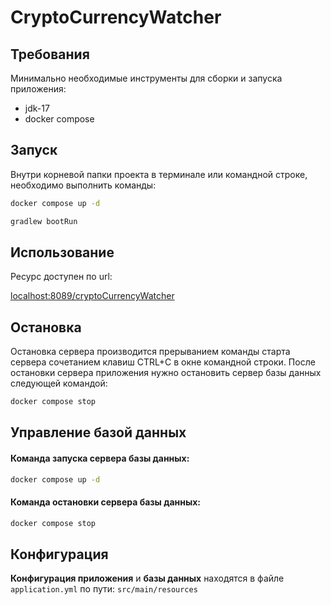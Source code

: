 # CryptoCurrencyWatcher

## Требования
Минимально необходимые инструменты для сборки и запуска приложения:

* jdk-17
* docker compose

<!-- Startup -->
## Запуск
Внутри корневой папки проекта в терминале или командной строке, необходимо выполнить команды:
  ```sh
  docker compose up -d
  ```

  ```sh
  gradlew bootRun
  ```

<!-- Usage -->
## Использование
Ресурc доступен по url:

<localhost:8089/cryptoCurrencyWatcher>

<!-- Stop -->
## Остановка
Остановка сервера производится прерыванием команды старта сервера сочетанием клавиш CTRL+C в окне командной строки.
После остановки сервера приложения нужно остановить сервер базы данных следующей командой:

  ```sh
  docker compose stop
  ```

<!-- Database management -->
## Управление базой данных

#### Команда запуска сервера базы данных:
  ```sh
  docker compose up -d
  ```

#### Команда остановки сервера базы данных:
  ```sh
  docker compose stop
  ```

<!-- Config -->
## Конфигурация

**Конфигурация приложения** и **базы данных** находятся в файле ```application.yml``` 
по пути: ```src/main/resources```